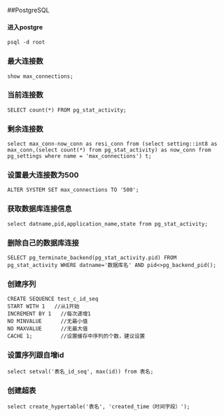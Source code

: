 ##PostgreSQL

#### 进入postgre
`psql -d root`

### 最大连接数
`show max_connections;`

### 当前连接数
`SELECT count(*) FROM pg_stat_activity;`

### 剩余连接数
`select max_conn-now_conn as resi_conn from (select setting::int8 as max_conn,(select count(*) from pg_stat_activity) as now_conn from pg_settings where name = 'max_connections') t;`

### 设置最大连接数为500
`ALTER SYSTEM SET max_connections TO '500';`

### 获取数据库连接信息
`select datname,pid,application_name,state from pg_stat_activity;`

### 删除自己的数据库连接
`SELECT pg_terminate_backend(pg_stat_activity.pid) FROM pg_stat_activity WHERE datname='数据库名' AND pid<>pg_backend_pid();`

### 创建序列
```
CREATE SEQUENCE test_c_id_seq
START WITH 1   //从1开始
INCREMENT BY 1   //每次递增1
NO MINVALUE      //无最小值
NO MAXVALUE      //无最大值
CACHE 1;         //设置缓存中序列的个数，建议设置
```

### 设置序列跟自增id
`select setval('表名_id_seq', max(id)) from 表名;`

### 创建超表
`select create_hypertable('表名', 'created_time（时间字段）');`